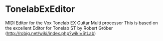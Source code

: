 # TonelabExEditor
MIDI Editor for the Vox Tonelab EX Guitar Multi processor
This is based on the excellent Editor for Tonelab ST by Robert Gröber (http://robig.net/wiki/index.php?wiki=StLab)
